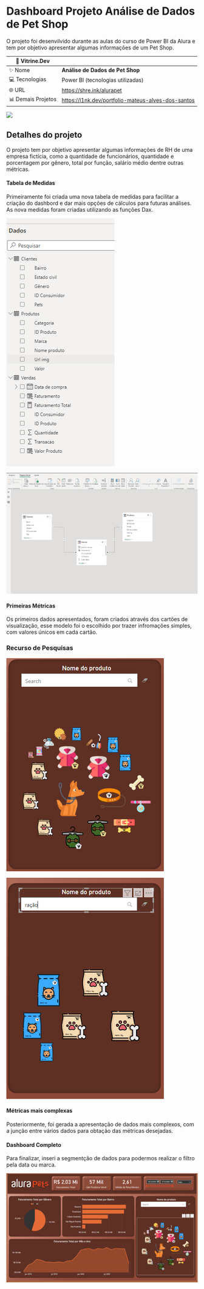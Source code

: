 # Dashboard Projeto Análise de Dados de Pet Shop

O projeto foi desenvilvido durante as aulas do curso de Power BI da Alura e tem por objetivo apresentar algumas informações de um Pet Shop.

| :rocket: Vitrine.Dev |    |
| -------------  | --- |
| :sparkles: Nome        | **Análise de Dados de Pet Shop**
| :computer: Tecnologias | Power BI (tecnologias utilizadas)
| :globe_with_meridians: URL         | https://shre.ink/alurapet
| :bar_chart: Demais Projetos     | https://l1nk.dev/portfolio-mateus-alves-dos-santos


<!-- Inserir imagem com a #vitrinedev ao final do link -->
![](https://github.com/gitmattalves/analise_de-dados_petshop/blob/main/alurapet.avif#vitrinedev)

## Detalhes do projeto

O projeto tem por objetivo apresentar algumas informações de RH de uma empresa fictícia, como a quantidade de funcionários, quantidade e porcentagem por gênero, total por função, salário médio dentre outras métricas.

#### Tabela de Medidas
Primeiramente foi criada uma nova tabela de medidas para facilitar a criação do dashbord e dar mais opções de cálculos para futuras análises. As nova medidas foram criadas utilizando as funções Dax.

![](https://github.com/gitmattalves/analise_de-dados_petshop/blob/main/Tabelas_de_medidas.png#vitrinedev)

![](https://github.com/gitmattalves/analise_de-dados_petshop/blob/main/Relacionamentos.png#vitrinedev)

#### Primeiras Métricas
Os primeiros dados apresentados, foram criados através dos cartões de visualização, esse modelo foi o escolhido por trazer infromações simples, com valores únicos em cada cartão.

### Recurso de Pesquisas ###


![](https://github.com/gitmattalves/analise_de-dados_petshop/blob/main/pesquisas.png#vitrinedev)

![](https://github.com/gitmattalves/analise_de-dados_petshop/blob/main/pesquisa%20de%20itens.png#vitrinedev)

#### Métricas mais complexas 
Posteriormente, foi gerada a apresentação de dados mais complexos, com a junção entre vários dados para obtação das métricas desejadas.



#### Dashboard Completo

Para finalizar, inseri a segmentção de dados para podermos realizar o filtro pela data ou marca.

![](https://github.com/gitmattalves/analise_de-dados_petshop/blob/main/dash_completo.png#vitrinedev)
